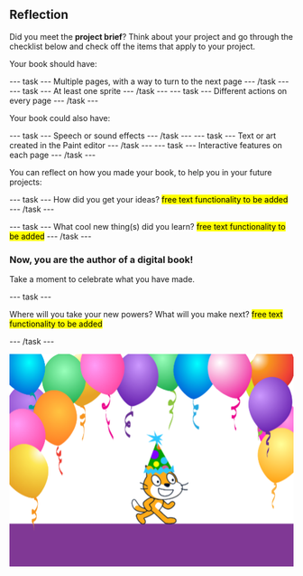## Reflection

Did you meet the **project brief**? Think about your project and go through the checklist below and check off the items that apply to your project.

Your book should have:

--- task ---
Multiple pages, with a way to turn to the next page
--- /task ---
--- task ---
At least one sprite
--- /task ---
--- task ---
Different actions on every page
--- /task ---

Your book could also have:

--- task ---
Speech or sound effects
--- /task ---
--- task ---
Text or art created in the Paint editor
--- /task ---
--- task ---
Interactive features on each page
--- /task ---

You can reflect on how you made your book, to help you in your future projects:

--- task ---
How did you get your ideas? <mark>free text functionality to be added</mark>
--- /task ---

--- task ---
What cool new thing(s) did you learn? <mark>free text functionality to be added</mark>
--- /task ---

### Now, you are the author of a digital book!

Take a moment to celebrate what you have made.

--- task ---

Where will you take your new powers? What will you make next? <mark>free text functionality to be added</mark>

--- /task ---

![The Scratch Cat wearing a party hat.](images/reflect.png)

